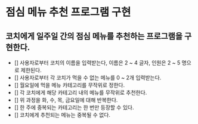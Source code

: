 # 점심 메뉴 추천 프로그램 구현

## 코치에게 일주일 간의 점심 메뉴를 추천하는 프로그램을 구현한다.

- [] 사용자로부터 코치의 이름을 입력받는다, 이름은 2 ~ 4 글자, 인원은 2 ~ 5 명으로 제한된다.
- [] 사용자로부터 각 코치가 먹을 수 없는 메뉴를 0 ~ 2개 입력받는다.
- [] 월요일에 먹을 메뉴 카테고리를 무작위로 정한다.
- [] 각 코치에게 해당 카테고리 내의 메뉴를 무작위로 추천한다.
- [] 위 과정을 화, 수, 목, 금요일에 대해 반복한다.
- [] 한 주에 중복되는 카테고리는 한 번만 등장할 수 있다.
- [] 코치에게 추천되는 메뉴는 중복될 수 없다.
